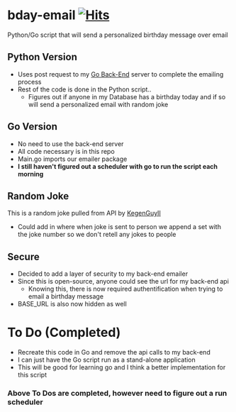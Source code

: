 # bday-email [![Hits](https://hits.seeyoufarm.com/api/count/incr/badge.svg?url=https%3A%2F%2Fgithub.com%2Fabspen1%2Fbday-email&count_bg=%2329BEB0&title_bg=%23555555&icon=go.svg&icon_color=%2329BEB0&title=hits&edge_flat=false)](https://hits.seeyoufarm.com)
Python/Go script that will send a personalized birthday message over email

## Python Version
* Uses post request to my [Go Back-End](https://github.com/go-backend) server to complete the emailing process
* Rest of the code is done in the Python script..
   * Figures out if anyone in my Database has a birthday today and if so will send a personalized email with random joke

## Go Version
* No need to use the back-end server
* All code necessary is in this repo
* Main.go imports our emailer package
* **I still haven't figured out a scheduler with go to run the script each morning**

## Random Joke
This is a random joke pulled from API by [KegenGuyII](https://github.com/KegenGuyll/DadJokes_API)
* Could add in where when joke is sent to person we append a set with the joke number so we don't retell any jokes to people

## Secure
* Decided to add a layer of security to my back-end emailer
* Since this is open-source, anyone could see the url for my back-end api
    * Knowing this, there is now required authentification when trying to email a birthday message
* BASE_URL is also now hidden as well

# To Do (Completed)
* Recreate this code in Go and remove the api calls to my back-end
* I can just have the Go script run as a stand-alone application
* This will be good for learning go and I think a better implementation for this script

### Above To Dos are completed, however need to figure out a run scheduler

